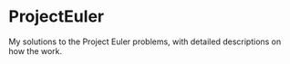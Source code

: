 # ProjectEuler
My solutions to the Project Euler problems, with detailed descriptions on how the work.
